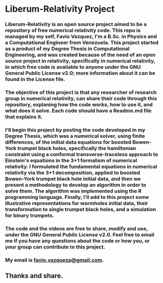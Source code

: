 # Liberum-Relativity Project

### Liberum-Relativity is an open source project aimed to be a repository of free numerical relativity code. This repo is managed by my self, Favio Vazquez, I'm a B.Sc. in Physics and a Computational Engineer from Venezuela. This project started as a product of my Degree Thesis in Computational Engineering, and was created because of the need of an open source project in relativity, specifically in numerical relativity, in which free code is avaliable to anyone under the GNU General Public License v2.0; more information about it can be found in the License file.

### The objective of this project is that any researcher of research group in numerical relativity, can share their code through this repository, explaning how the code works, how to use it, and what does it solve. Each code should have a Readme.md file that explains it.

### I'll begin this project by posting the code developed in my Degree Thesis, which was a numerical solver, using finite differences, of the initial data equations for boosted Bowen-York trumpet black holes, specifically the hamiltonian constraint using a conformal transverse-traceless approach to Einstein's equations in the 3+1 formalism of numerical relativity. I formulated the fundamental equations in numerical relativity via the 3+1 decomposition, applied to boosted Bowen-York trumpet black hole initial data, and then we present a methodology to develop an algorithm in order to solve them. The algorithm was implemented using the R programming language. Finally, I'll add to this project some illustrative representations for wormholes initial data, their transformation to single trumpet black holes, and a simulation for binary trumpets.

### The code and the videos are free to share, modify and use, under the GNU General Public License v2.0. Feel free to email me if you have any questions about the code or how you, or your group can contribute to this project.

### My email is favio.vazquezp@gmail.com.

## Thanks and share. 
